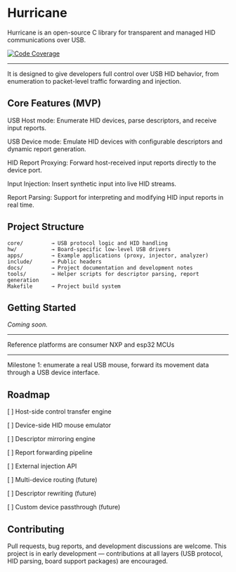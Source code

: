# Hurricane

Hurricane is an open-source C library for transparent and managed HID communications over USB.

[![Code Coverage](https://codecov.io/gh/ramseymcgrath/Hurricane/branch/main/graph/badge.svg)](https://codecov.io/gh/ramseymcgrath/Hurricane)

---

It is designed to give developers full control over USB HID behavior, from enumeration to packet-level traffic forwarding and injection.

## Core Features (MVP)

USB Host mode: Enumerate HID devices, parse descriptors, and receive input reports.

USB Device mode: Emulate HID devices with configurable descriptors and dynamic report generation.

HID Report Proxying: Forward host-received input reports directly to the device port.

Input Injection: Insert synthetic input into live HID streams.

Report Parsing: Support for interpreting and modifying HID input reports in real time.

## Project Structure

```
core/         → USB protocol logic and HID handling
hw/           → Board-specific low-level USB drivers
apps/         → Example applications (proxy, injector, analyzer)
include/      → Public headers
docs/         → Project documentation and development notes
tools/        → Helper scripts for descriptor parsing, report generation
Makefile      → Project build system
```

## Getting Started

_Coming soon._

---

Reference platforms are consumer NXP and esp32 MCUs

---

Milestone 1: enumerate a real USB mouse, forward its movement data through a USB device interface.

## Roadmap
[ ] Host-side control transfer engine

[ ] Device-side HID mouse emulator

[ ] Descriptor mirroring engine

[ ] Report forwarding pipeline

[ ] External injection API

[ ] Multi-device routing (future)

[ ] Descriptor rewriting (future)

[ ] Custom device passthrough (future)

## Contributing
Pull requests, bug reports, and development discussions are welcome.
This project is in early development — contributions at all layers (USB protocol, HID parsing, board support packages) are encouraged.
